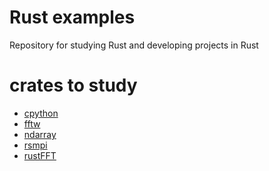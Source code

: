 # Rust examples
Repository for studying Rust and developing projects in Rust

# crates to study
* [cpython](./docs/cpython.md)
* [fftw](./docs/fftw.md)
* [ndarray](./docs/ndarray.md)
* [rsmpi](./docs/rsmpi.md)
* [rustFFT](./docs/rustFFT.md)
<!-- * [TensorFlow](./docs/tensorflow.md) -->
<!-- * [ndarray_linalg](#ndarray_linalg) -->
